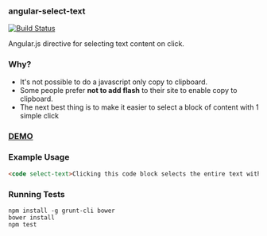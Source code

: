 ### angular-select-text

[![Build Status](https://travis-ci.org/eddywashere/angular-select-text.svg?branch=master)](https://travis-ci.org/eddywashere/angular-select-text)

Angular.js directive for selecting text content on click. 

### Why? 

- It's not possible to do a javascript only copy to clipboard. 
- Some people prefer __not to add flash__ to their site to enable copy to clipboard.
- The next best thing is to make it easier to select a block of content with 1 simple click

### [DEMO](http://jsbin.com/nobix/1/edit)

### Example Usage

```html
<code select-text>Clicking this code block selects the entire text within the code block</code>
```

### Running Tests

```
npm install -g grunt-cli bower
bower install
npm test
```